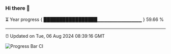 ### Hi there 👋

⏳ Year progress { █████████████████▁▁▁▁▁▁▁▁▁▁▁▁▁ } 59.66 %

---

⏰ Updated on Tue, 06 Aug 2024 08:39:16 GMT

![Progress Bar CI](https://github.com/IshwaranRudhara/GIT-ACTION/workflows/Progress%20Bar%20CI/badge.svg)
